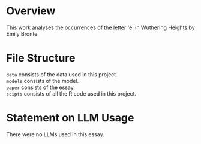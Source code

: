 # Overview
This work analyses the occurrences of the letter 'e' in Wuthering Heights by Emily Bronte. 

# File Structure
`data` consists of the data used in this project.<br>
`models` consists of the model.<br>
`paper` consists of the essay.<br>
`scipts` consists of all the R code used in this project.

# Statement on LLM Usage
There were no LLMs used in this essay.
